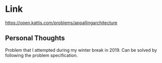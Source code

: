 # Link

https://open.kattis.com/problems/appallingarchitecture

## Personal Thoughts

Problem that I attempted during my winter break in 2019. Can be solved by following the problem specification.

